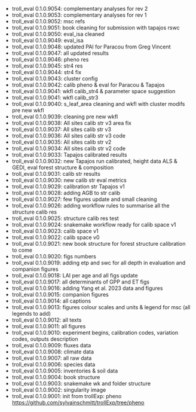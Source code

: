 -   troll_eval 0.1.0.9054: complementary analyses for rev 2
-   troll_eval 0.1.0.9053: complementary analyses for rev 1
-   troll_eval 0.1.0.9052: msc refs
-   troll_eval 0.1.0.9051: book cleaning for submission with tapajos rswc
-   troll_eval 0.1.0.9050: eval_isa cleaned
-   troll_eval 0.1.0.9049: eval_isa
-   troll_eval 0.1.0.9048: updated PAI for Paracou from Greg Vincent
-   troll_eval 0.1.0.9047: all updated results
-   troll_eval 0.1.0.9046: pheno res
-   troll_eval 0.1.0.9045: str4 res
-   troll_eval 0.1.0.9044: str4 fix
-   troll_eval 0.1.0.9043: cluster config
-   troll_eval 0.1.0.9042: calib pheno & eval for Paracou & Tapajos
-   troll_eval 0.1.0.9041: wkfl calib_str4 & parameter space suggestion
-   troll_eval 0.1.0.9041: wkfl calib_str3
-   troll_eval 0.1.0.9040: s_leaf_area cleaning and wkfl with cluster modifs pre new wkfl
-   troll_eval 0.1.0.9039: cleaning pre new wkfl
-   troll_eval 0.1.0.9038: All sites calib str v3 area fix
-   troll_eval 0.1.0.9037: All sites calib str v3
-   troll_eval 0.1.0.9036: All sites calib str v3 code
-   troll_eval 0.1.0.9035: All sites calib str v2
-   troll_eval 0.1.0.9034: All sites calib str v2 code
-   troll_eval 0.1.0.9033: Tapajos calibrated results
-   troll_eval 0.1.0.9032: new Tapajos run calibrated, height data ALS & GEDI, eval forest structure & composition
-   troll_eval 0.1.0.9031: calib str results
-   troll_eval 0.1.0.9030: new calib str eval metrics
-   troll_eval 0.1.0.9029: calibration str Tapajos v1
-   troll_eval 0.1.0.9028: adding AGB to str calib
-   troll_eval 0.1.0.9027: few figures update and small cleaning
-   troll_eval 0.1.0.9026: adding workflow rules to summarise all the structure calib res
-   troll_eval 0.1.0.9025: structure calib res test
-   troll_eval 0.1.0.9024: snakemake workflow ready for calib space v1
-   troll_eval 0.1.0.9023: calib space v1
-   troll_eval 0.1.0.9022: calib space v0
-   troll_eval 0.1.0.9021: new book structure for forest structure calibration to come
-   troll_eval 0.1.0.9020: figs numbers
-   troll_eval 0.1.0.9019: adding etp and swc for all depth in evaluation and companion figures
-   troll_eval 0.1.0.9018: LAI per age and all figs update
-   troll_eval 0.1.0.9017: all determinants of GPP and ET figs
-   troll_eval 0.1.0.9016: adding Yang et al. 2023 data and figures
-   troll_eval 0.1.0.9015: companion figures
-   troll_eval 0.1.0.9014: all captions
-   troll_eval 0.1.0.9013: figures colour scales and units & legend for msc (all legends to add)
-   troll_eval 0.1.0.9012: all texts
-   troll_eval 0.1.0.9011: all figures
-   troll_eval 0.1.0.9010: experiment begins, calibration codes, variation codes, outputs description
-   troll_eval 0.1.0.9009: fluxes data
-   troll_eval 0.1.0.9008: climate data
-   troll_eval 0.1.0.9007: all raw data
-   troll_eval 0.1.0.9006: species data
-   troll_eval 0.1.0.9005: inventories & soil data
-   troll_eval 0.1.0.9004: book structure
-   troll_eval 0.1.0.9003: snakemake wk and folder structure
-   troll_eval 0.1.0.9002: singularity image
-   troll_eval 0.1.0.9001: init from trollExp: pheno <https://github.com/sylvainschmitt/trollExp/tree/pheno>
